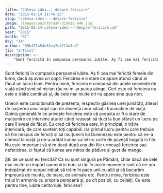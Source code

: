 ```yaml
---
title: "Câteva idei... despre fericire"
date: "2015-01-14 11:46:26"
slug: "cateva-idei----despre-fericire"
image: /images/paintbrush-316618_640.jpg
path: "2015-01-14-cateva-idei----despre-fericire.md"
year: "2015"
month: "01"
day: "14"
author: "59b473454e63ea7e4713a3cd"
tip: "articol"
description: >-
    "Sunt fericită în compania persoanei iubite. Aș fi cea mai fericită femeie din lume, dacă aș avea un copil. Fericirea e o stare ce apare atunci când ai făcut un lucru bine. Pentru mine, fericirea e com"
---
```

<div class="kg-card-markdown"><p>Sunt fericită în compania persoanei iubite. Aș fi cea mai fericită femeie din lume, dacă aș avea un copil. Fericirea e o stare ce apare atunci când ai făcut un lucru bine. Pentru mine, fericirea e compusă din acele secvențe de viață când simt că niciun rău nu m-ar putea atinge. Cert este că fericirea nu este o trăire continuă și, de cele mai multe ori nu apare sine qua non.</p>
<p>Uneori este condiționată de prezența, respectiv găsirea unei jumătăți, alteori de nașterea unui copil sau de absența unor situații traumatice de viață. Opinia generală în ce privește fericirea este că aceasta ar fi o stare de mulțumire ce intervine atunci când reușești să duci la bun sfârșit un lucru pe care îl aveai de făcut. Eu cred că fericirea este, în principal, o trăire interioară, de care suntem toți capabili. Iar primul lucru pentru care trebuie să fim nespus de fericiți și să mulțumim lui Dumnezeu este pentru că ne-a chemat la viață și ne-a arătat lumea ca într-o carte de povești bogată în file. Nu este important să știm dacă după una din file urmează fericirea sau nefericirea, ci faptul că lumea are miros de pădure și gust de mango.</p>
<p>Știi de ce sunt eu fericită? Că nu sunt singură pe Pământ, chiar dacă de cele mai multe ori împart oamenii în buni și răi. În acele momente simt că ne-am îndepărtat de scopul inițial: să trăim în pace unii cu alții și să bucurăm împreună de munte, de mare, de animale etc. Pentru mine, fericirea este traiul în armonie cu propria persoană și, pe cît posibil, cu ceilalți. Ce este pentru tine, iubite cetitoriule, fericirea?</p>
<p> </p>
</div>
    